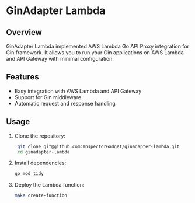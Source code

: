 # GinAdapter Lambda

## Overview
GinAdapter Lambda implemented AWS Lambda Go API Proxy integration for Gin framework. It allows you to run your Gin applications on AWS Lambda and API Gateway with minimal configuration.

## Features
- Easy integration with AWS Lambda and API Gateway
- Support for Gin middleware
- Automatic request and response handling

## Usage
1. Clone the repository:
   ```bash
    git clone git@github.com:InspectorGadget/ginadapter-lambda.git
    cd ginadapter-lambda
    ```

2. Install dependencies:
    ```bash
    go mod tidy
    ```

3. Deploy the Lambda function:
    ```bash
    make create-function
    ```
